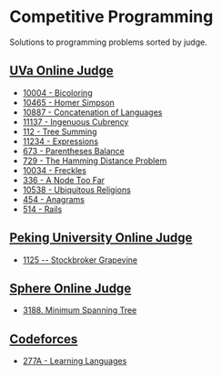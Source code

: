 Competitive Programming
=============

Solutions to programming problems sorted by judge.

[UVa Online Judge](http://uva.onlinejudge.org/)
------------------------

- [10004 - Bicoloring](http://uva.onlinejudge.org/index.php?option=com_onlinejudge&Itemid=8&page=show_problem&problem=945)
- [10465 - Homer Simpson](http://uva.onlinejudge.org/index.php?option=com_onlinejudge&Itemid=8&page=show_problem&problem=1406)
- [10887 - Concatenation of Languages](http://uva.onlinejudge.org/index.php?option=com_onlinejudge&Itemid=8&page=show_problem&problem=1828)
- [11137 - Ingenuous Cubrency](http://uva.onlinejudge.org/index.php?option=onlinejudge&page=show_problem&problem=2078)
- [112 - Tree Summing](http://uva.onlinejudge.org/index.php?option=com_onlinejudge&Itemid=8&page=show_problem&problem=48)
- [11234 - Expressions](http://uva.onlinejudge.org/index.php?option=com_onlinejudge&Itemid=8&page=show_problem&problem=2175)
- [673 - Parentheses Balance](http://uva.onlinejudge.org/index.php?option=com_onlinejudge&Itemid=8&page=show_problem&problem=614)
- [729 - The Hamming Distance Problem](http://uva.onlinejudge.org/index.php?option=onlinejudge&page=show_problem&problem=670)
- [10034 - Freckles](http://uva.onlinejudge.org/index.php?option=com_onlinejudge&Itemid=8&page=show_problem&problem=975)
- [336 - A Node Too Far](http://uva.onlinejudge.org/index.php?option=com_onlinejudge&Itemid=8&page=show_problem&problem=272)
- [10538 - Ubiquitous Religions](http://uva.onlinejudge.org/index.php?option=com_onlinejudge&Itemid=8&page=show_problem&problem=1524)
- [454 - Anagrams](http://uva.onlinejudge.org/index.php?option=com_onlinejudge&Itemid=8&page=show_problem&problem=395)
- [514 - Rails](http://uva.onlinejudge.org/index.php?option=com_onlinejudge&Itemid=8&category=24&page=show_problem&problem=455)

[Peking University Online Judge](http://poj.org/)
------------------------ 
- [1125 -- Stockbroker Grapevine](http://poj.org/problem?id=1125)

[Sphere Online Judge](http://www.spoj.com/)
------------------------ 
- [3188. Minimum Spanning Tree](http://www.spoj.com/problems/MST/)

[Codeforces](http://codeforces.com/)
------------------------ 
- [277A - Learning Languages](http://codeforces.com/problemset/problem/277/A)

